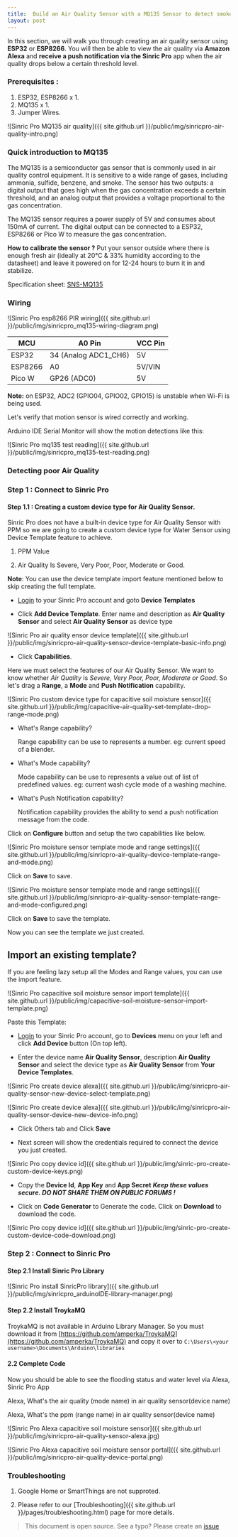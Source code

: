 ```yaml
---
title:  Build an Air Quality Sensor with a MQ135 Sensor to detect smoke and other harmful gas for Alexa
layout: post
---
```


In this section, we will walk you through creating an air quality sensor using **ESP32** or **ESP8266**. You will then be able to view the air quality via **Amazon Alexa** and **receive a push notification via the Sinric Pro** app when the air quality drops below a certain threshold level.

### Prerequisites : 

1. ESP32, ESP8266 x 1.
2. MQ135 x 1.
3. Jumper Wires.

![Sinric Pro MQ135 air quality]({{ site.github.url }}/public/img/sinricpro-air-quality-intro.png)

### Quick introduction to MQ135

The MQ135 is a semiconductor gas sensor that is commonly used in air quality control equipment. It is sensitive to a wide range of gases, including ammonia, sulfide, benzene, and smoke. The sensor has two outputs: a digital output that goes high when the gas concentration exceeds a certain threshold, and an analog output that provides a voltage proportional to the gas concentration.

The MQ135 sensor requires a power supply of 5V and consumes about 150mA of current. The digital output can be connected to a ESP32, ESP8266 or Pico W to measure the gas concentration.

**How to calibrate the sensor ?**
Put your sensor outside where there is enough fresh air (ideally at 20°C & 33% humidity according to the datasheet) and leave it powered on for 12-24 hours to burn it in and stabilize.

Specification sheet: [SNS-MQ135](https://www.olimex.com/Products/Components/Sensors/Gas/SNS-MQ135/resources/SNS-MQ135.pdf)

### Wiring

![Sinric Pro esp8266 PIR wiring]({{ site.github.url }}/public/img/sinricpro_mq135-wiring-diagram.png) 


| MCU       | A0 Pin                    |  VCC Pin  |
| --------- | -------                   | -------   |
| ESP32     |    34 (Analog ADC1_CH6)   |   5V      |
| ESP8266   |    A0                     |   5V/VIN  |
| Pico W    |    GP26 (ADC0)            |   5V      |
 


**Note:** on ESP32, ADC2 (GPIO04, GPIO02, GPIO15) is unstable when Wi-Fi is being used.

Let's verify that motion sensor is wired correctly and working. 

<script src="https://gist.github.com/kakopappa/8222c51084122bd9f6b195cb878ae070.js"></script>

Arduino IDE Serial Monitor will show the motion detections like this:

![Sinric Pro mq135 test reading]({{ site.github.url }}/public/img/sinricpro_mq135-test-reading.png)

### Detecting poor Air Quality

<script src="https://gist.github.com/kakopappa/941db2518842c85b95a388592ad6cd3b.js"></script>

 
### Step 1 : Connect to Sinric Pro 

#### Step 1.1 : Creating a custom device type for Air Quality Sensor.

Sinric Pro does not have a built-in device type for Air Quality Sensor with PPM so we are going to create a custom device type for Water Sensor using Device Template feature to achieve.

1. PPM Value

2. Air Quality Is Severe, Very Poor, Poor, Moderate or Good. 

**Note**: You can use the device template import feature mentioned below to skip creating the full template.

* [Login](https://portal.sinric.pro/devicetemplates/new) to your Sinric Pro account and goto **Device Templates**

* Click **Add Device Template**. Enter name and description as **Air Quality Sensor** and select **Air Quality Sensor** as device type

![Sinric Pro air quality ensor device template]({{ site.github.url }}/public/img/sinricpro-air-quality-sensor-device-template-basic-info.png) 

* Click **Capabilities**. 

Here we must select the features of our Air Quality Sensor. We want to know whether *Air Quality* is *Severe, Very Poor, Poor, Moderate or Good*. So let's drag a **Range**, a **Mode** and **Push Notification** capability.

![Sinric Pro custom device type for capacitive soil moisture sensor]({{ site.github.url }}/public/img/capacitive-air-quality-set-template-drop-range-mode.png) 

- What's Range capability?

  Range capability can be use to represents a number. eg: current speed of a blender.

- What's Mode capability?

  Mode capability can be use to represents a value out of list of predefined values. eg: current wash cycle mode of a washing machine.

- What's Push Notification capability?

  Notification capability provides the ability to send a push notification message from the code.

Click on **Configure** button and setup the two capabilities like below.

![Sinric Pro moisture sensor template mode and range settings]({{ site.github.url }}/public/img/sinricpro-air-quality-device-template-range-and-mode.png)  

Click on **Save** to save.

![Sinric Pro moisture sensor template mode and range settings]({{ site.github.url }}/public/img/sinricpro-air-quality-sensor-template-range-and-mode-configured.png)  

Click on **Save** to save the template.

Now you can see the template we just created.


## Import an existing template?

If you are feeling lazy setup all the Modes and Range values, you can use the import feature.

![Sinric Pro capacitive soil moisture sensor import template]({{ site.github.url }}/public/img/capacitive-soil-moisture-sensor-import-template.png)

Paste this Template:

<script src="https://gist.github.com/kakopappa/4c4b48081f5602f166e18f96dfa1b6bd.js"></script>

* [Login](http://portal.sinric.pro) to your Sinric Pro account, go to **Devices** menu on your left and click **Add Device** button (On top left).

* Enter the device name **Air Quality Sensor**, description **Air Quality Sensor** and select the device type as **Air Quality Sensor** from **Your Device Templates**.


![Sinric Pro create device alexa]({{ site.github.url }}/public/img/sinricpro-air-quality-sensor-new-device-select-template.png)

![Sinric Pro create device alexa]({{ site.github.url }}/public/img/sinricpro-air-quality-sensor-device-new-device-info.png)

* Click Others tab and Click **Save**

* Next screen will show the credentials required to connect the device you just created.

![Sinric Pro copy device id]({{ site.github.url }}/public/img/sinric-pro-create-custom-device-keys.png)

* Copy the **Device Id**, **App Key** and **App Secret** ***Keep these values secure. DO NOT SHARE THEM ON PUBLIC FORUMS !***

* Click on **Code Generator** to Generate the code. Click on **Download** to download the code.

![Sinric Pro copy device id]({{ site.github.url }}/public/img/sinric-pro-create-custom-device-code-download.png)
 

### Step 2 : Connect to Sinric Pro 

#### Step 2.1 Install Sinric Pro Library 

![Sinric Pro install SinricPro library]({{ site.github.url }}/public/img/sinricpro_arduinoIDE-library-manager.png)

#### Step 2.2 Install TroykaMQ

TroykaMQ is not available in Arduino Library Manager. So you must download it from [https://github.com/amperka/TroykaMQ](https://github.com/amperka/TroykaMQ) and copy it over to `C:\Users\<your username>\Documents\Arduino\libraries`

#### 2.2 Complete Code

 <script src="https://gist.github.com/kakopappa/462f5f2504edf04134265ce7999028c0.js"></script>
 
Now you should be able to see the flooding status and water level via Alexa, Sinric Pro App

Alexa, What's the air quality (mode name) in air quality sensor(device name)

Alexa, What's the ppm (range name) in air quality sensor(device name)


![Sinric Pro Alexa capacitive soil moisture sensor]({{ site.github.url }}/public/img/sinricpro-air-quality-sensor-alexa.jpg)
 
![Sinric Pro Alexa capacitive soil moisture sensor portal]({{ site.github.url }}/public/img/sinricpro-air-quality-device-portal.png)
 

### Troubleshooting
1. Google Home or SmartThings are not supproted.

2. Please refer to our [Troubleshooting]({{ site.github.url }}/pages/troubleshooting.html) page for more details.
 
> This document is open source. See a typo? Please create an [issue](https://github.com/sinricpro/help-docs)